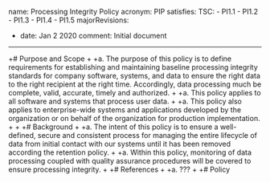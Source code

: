 name: Processing Integrity Policy
acronym: PIP
satisfies:
  TSC:
    - PI1.1
    - PI1.2
    - PI1.3
    - PI1.4
    - PI1.5
majorRevisions:
  - date: Jan 2 2020
    comment: Initial document
---

+# Purpose and Scope
+
+a. The purpose of this policy is to define requirements for establishing and maintaining baseline processing integrity standards for company software, systems, and data to ensure the right data to the right recipient at the right time. Accordingly, data processing much be complete, valid, accurate, timely and authorized.
+
+a. This policy applies to all software and systems that process user data.
+
+a. This policy also applies to enterprise-wide systems and applications developed by the organization or on behalf of the organization for production implementation.
+
+
+# Background
+
+a. The intent of this policy is to ensure a well-defined, secure and consistent process for managing the entire lifecycle of data from initial contact with our systems until it has been removed according the retention policy.
+
+a. Within this policy, monitoring of data processing coupled with quality assurance procedures will be covered to ensure processing integrity.
+
+# References
+
+a. ???
+
+# Policy